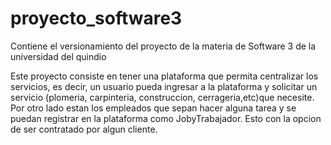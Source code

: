 # proyecto_software3

Contiene el versionamiento del proyecto de la materia de Software 3 de la universidad del quindio

Este proyecto consiste en tener una plataforma que permita centralizar los servicios, es decir, un usuario pueda ingresar a la plataforma y solicitar un servicio (plomeria, carpinteria, construccion, cerrageria,etc)que necesite. Por otro lado estan los empleados que sepan hacer alguna tarea y se puedan registrar en la plataforma como JobyTrabajador. Esto con la opcion de ser contratado por algun cliente.
